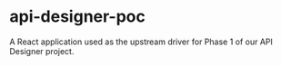 # api-designer-poc
A React application used as the upstream driver for Phase 1 of our API Designer project.

